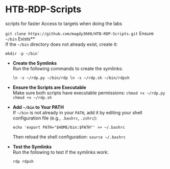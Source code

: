 # HTB-RDP-Scripts
scripts for faster Access to targets when doing the labs

`git clone https://github.com/magdy3660/HTB-RDP-Scripts.git`
Ensure `~/bin` Exists**  
If the `~/bin` directory does not already exist, create it:
```
mkdir -p ~/bin`
``` 
- **Create the Symlinks**  
    Run the following commands to create the symlinks:
    
    `ln -s ~/rdp.py ~/bin/rdp ln -s ~/rdp.sh ~/bin/rdpsh`
    
- **Ensure the Scripts are Executable**  
    Make sure both scripts have executable permissions:
    `chmod +x ~/rdp.py chmod +x ~/rdp.sh`
    
- **Add `~/bin` to Your PATH**  
    If `~/bin` is not already in your `PATH`, add it by editing your shell configuration file (e.g., `.bashrc`, `.zshrc`):
    
    `echo 'export PATH="$HOME/bin:$PATH"' >> ~/.bashrc`
    
    Then reload the shell configuration:
    `source ~/.bashrc`
    
- **Test the Symlinks**  
    Run the following to test if the symlinks work:
    
    `rdp rdpsh`
